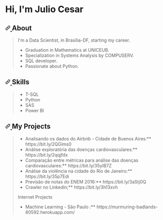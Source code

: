 <html>
<body>
  
# **Hi, I'm Julio Cesar**
###  
<h2>
  <a id="user-content-sobre-mim" class="anchor" ariahidden="true" href="#sobre-mim">
    <svg class="octicon octicon-link" viewBox="0 0 16 16" version="1.1" width="16" height="16" aria-hidden="true">
      <path fill-rule="evenodd" d="M7.775 3.275a.75.75 0 001.06 1.06l1.25-1.25a2 2 0 112.83 2.83l-2.5 2.5a2 2 0 01-2.83 0 .75.75 0 00-1.06 1.06 3.5 3.5 0 004.95 0l2.5-2.5a3.5 3.5 0 00-4.95-4.95l-1.25 1.25zm-4.69 9.64a2 2 0 010-2.83l2.5-2.5a2 2 0 012.83 0 .75.75 0 001.06-1.06 3.5 3.5 0 00-4.95 0l-2.5 2.5a3.5 3.5 0 004.95 4.95l1.25-1.25a.75.75 0 00-1.06-1.06l-1.25 1.25a2 2 0 01-2.83 0z">
      </path>
    </svg>
  </a>
  About
</h2>
<blockquote>

I'm a Data Scientist, in Brasília-DF, starting my career.

* Graduation in Mathematics at UNICEUB.
* Specialization in Systems Analysis by COMPUSERV.
* SQL developer.
* Passionate about Python.
  
  
</blockquote>

<h2>
  <a id="user-content-skills" class="anchor" aria-hidden="true" href="#Skills">
    <svg class="octicon octicon-link" viewBox="0 0 16 16" version="1.1" width="16" height="16" aria-hidden="true">
      <path fill-rule="evenodd" d="M7.775 3.275a.75.75 0 001.06 1.06l1.25-1.25a2 2 0 112.83 2.83l-2.5 2.5a2 2 0 01-2.83 0 .75.75 0 00-1.06 1.06 3.5 3.5 0 004.95 0l2.5-2.5a3.5 3.5 0 00-4.95-4.95l-1.25 1.25zm-4.69 9.64a2 2 0 010-2.83l2.5-2.5a2 2 0 012.83 0 .75.75 0 001.06-1.06 3.5 3.5 0 00-4.95 0l-2.5 2.5a3.5 3.5 0 004.95 4.95l1.25-1.25a.75.75 0 00-1.06-1.06l-1.25 1.25a2 2 0 01-2.83 0z">
      </path>
    </svg>
  </a>
  Skills
</h2>

<blockquote>
<ul>
<li> T-SQL 
<li> Python 
<li> SAS
<li> Power BI
</ul>
</blockquote>

</blockquote>
<h2>
  <a id="user-content-stack" class="anchor" aria-hidden="true" href="#stack">
    <svg class="octicon octicon-link" viewBox="0 0 16 16" version="1.1" width="16" height="16" aria-hidden="true">
    <path fill-rule="evenodd" d="M7.775 3.275a.75.75 0 001.06 1.06l1.25-1.25a2 2 0 112.83 2.83l-2.5 2.5a2 2 0 01-2.83 0 .75.75 0 00-1.06 1.06 3.5 3.5 0 004.95 0l2.5-2.5a3.5 3.5 0 00-4.95-4.95l-1.25 1.25zm-4.69 9.64a2 2 0 010-2.83l2.5-2.5a2 2 0 012.83 0 .75.75 0 001.06-1.06 3.5 3.5 0 00-4.95 0l-2.5 2.5a3.5 3.5 0 004.95 4.95l1.25-1.25a.75.75 0 00-1.06-1.06l-1.25 1.25a2 2 0 01-2.83 0z">
    </path>
    </svg>
  </a>
  My Projects
</h2>

<blockquote>

<ul>
<li> Analisando os dados do Airbnb - Cidade de Buenos Aires:** https://bit.ly/2QGims0
<li> Análise exploratória das doenças cardiovasculares:** https://bit.ly/2qqjfdx
<li> Comparação entre métricas para análise das doenças cardiovasculares:** https://bit.ly/35yIB7Z 
<li> Análise da violência na cidade do Rio de Janeiro:** https://bit.ly/35p7Edi
<li> Previsão de notas do ENEM 2016:** https://bit.ly/3aStj0Q
<li> Crawler no Linkedin;** https://bit.ly/3h13xvh
</ul>

Internet Projects
<ul>
<li> Machine Learning - São Paulo :** https://murmuring-badlands-80592.herokuapp.com/  
</ul>
</blockquote>
<!--
<a href="https://www.linkedin.com/in/julio-sao-pedro/">
<svg xmlns="http://www.w3.org/2000/svg" xmlns:xlink="http://www.w3.org/1999/xlink" width="150" height="20" role="img" aria-label="Linkedin: Julio Sao Pedro"><title>Linkedin: Julio Sao Pedro</title><linearGradient id="s" x2="0" y2="100%"><stop offset="0" stop-color="#bbb" stop-opacity=".1"/><stop offset="1" stop-opacity=".1"/></linearGradient><clipPath id="r"><rect width="150" height="20" rx="3" fill="#fff"/></clipPath><g clip-path="url(#r)"><rect width="55" height="20" fill="#555"/><rect x="55" width="95" height="20" fill="#007ec6"/><rect width="150" height="20" fill="url(#s)"/></g><g fill="#fff" text-anchor="middle" font-family="Verdana,Geneva,DejaVu Sans,sans-serif" text-rendering="geometricPrecision" font-size="110"><text aria-hidden="true" x="285" y="150" fill="#010101" fill-opacity=".3" transform="scale(.1)" textLength="450">Linkedin</text><text x="285" y="140" transform="scale(.1)" fill="#fff" textLength="450">Linkedin</text><text aria-hidden="true" x="1015" y="150" fill="#010101" fill-opacity=".3" transform="scale(.1)" textLength="850">Julio Sao Pedro</text><text x="1015" y="140" transform="scale(.1)" fill="#fff" textLength="850">Julio Sao Pedro</text></g></svg>
<a>


</blockquote>
  
</h2>


<blockquote>
  <p>
  -->
<!--
Estatisticas

[![Anurag's github stats](https://github-readme-stats.vercel.app/api?username=juliosaopedro)](https://github.com/anuraghazra/github-readme-stats)
-->
</body>
</html>
  
  
  




